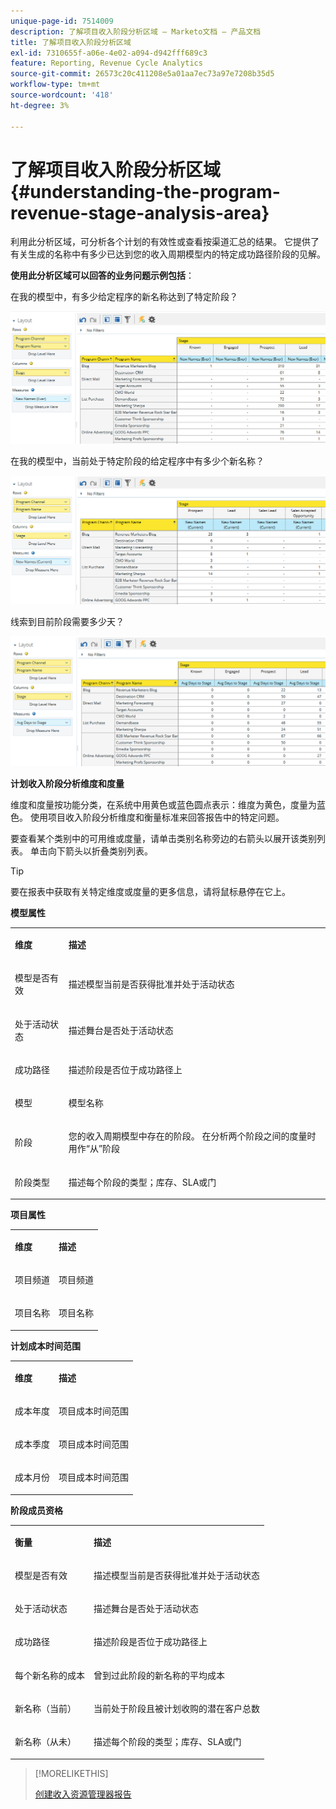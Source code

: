 ```yaml
---
unique-page-id: 7514009
description: 了解项目收入阶段分析区域 — Marketo文档 — 产品文档
title: 了解项目收入阶段分析区域
exl-id: 7310655f-a06e-4e02-a094-d942fff689c3
feature: Reporting, Revenue Cycle Analytics
source-git-commit: 26573c20c411208e5a01aa7ec73a97e7208b35d5
workflow-type: tm+mt
source-wordcount: '418'
ht-degree: 3%

---
```


# 了解项目收入阶段分析区域 {#understanding-the-program-revenue-stage-analysis-area}

利用此分析区域，可分析各个计划的有效性或查看按渠道汇总的结果。 它提供了有关生成的名称中有多少已达到您的收入周期模型内的特定成功路径阶段的见解。

**使用此分析区域可以回答的业务问题示例包括**：

在我的模型中，有多少给定程序的新名称达到了特定阶段？

![](assets/one-3.png)

在我的模型中，当前处于特定阶段的给定程序中有多少个新名称？

![](assets/two-3.png)

线索到目前阶段需要多少天？

![](assets/three-3.png)

**计划收入阶段分析维度和度量**

维度和度量按功能分类，在系统中用黄色或蓝色圆点表示：维度为黄色，度量为蓝色。 使用项目收入阶段分析维度和衡量标准来回答报告中的特定问题。

要查看某个类别中的可用维或度量，请单击类别名称旁边的右箭头以展开该类别列表。 单击向下箭头以折叠类别列表。

>[!TIP]
>
>要在报表中获取有关特定维度或度量的更多信息，请将鼠标悬停在它上。

**模型属性**

<table>
 <tbody>
  <tr>
   <td colspan="1" rowspan="1"><strong>维度</strong></td>
   <td colspan="1" rowspan="1"><p><strong>描述</strong></p></td>
  </tr>
  <tr>
   <td colspan="1" rowspan="1"><p>模型是否有效</p></td>
   <td colspan="1" rowspan="1"><p>描述模型当前是否获得批准并处于活动状态</p></td>
  </tr>
  <tr>
   <td colspan="1" rowspan="1"><p>处于活动状态</p></td>
   <td colspan="1" rowspan="1"><p>描述舞台是否处于活动状态</p></td>
  </tr>
  <tr>
   <td colspan="1" rowspan="1"><p>成功路径</p></td>
   <td colspan="1" rowspan="1"><p>描述阶段是否位于成功路径上</p></td>
  </tr>
  <tr>
   <td colspan="1" rowspan="1"><p>模型</p></td>
   <td colspan="1" rowspan="1"><p>模型名称</p></td>
  </tr>
  <tr>
   <td colspan="1" rowspan="1"><p>阶段</p></td>
   <td colspan="1" rowspan="1"><p>您的收入周期模型中存在的阶段。 在分析两个阶段之间的度量时用作“从”阶段</p></td>
  </tr>
  <tr>
   <td colspan="1" rowspan="1"><p>阶段类型</p></td>
   <td colspan="1" rowspan="1"><p>描述每个阶段的类型；库存、SLA或门</p></td>
  </tr>
 </tbody>
</table>

**项目属性**

<table>
 <tbody>
  <tr>
   <td colspan="1" rowspan="1"><p><strong>维度</strong></p></td>
   <td colspan="1" rowspan="1"><p><strong>描述</strong></p></td>
  </tr>
  <tr>
   <td colspan="1" rowspan="1"><p>项目频道</p></td>
   <td colspan="1" rowspan="1"><p>项目频道</p></td>
  </tr>
  <tr>
   <td colspan="1" rowspan="1"><p>项目名称</p></td>
   <td colspan="1" rowspan="1"><p>项目名称</p></td>
  </tr>
 </tbody>
</table>

**计划成本时间范围**

<table>
 <tbody>
  <tr>
   <td colspan="1" rowspan="1"><p><strong>维度</strong></p></td>
   <td colspan="1" rowspan="1"><p><strong>描述</strong></p></td>
  </tr>
  <tr>
   <td colspan="1" rowspan="1"><p>成本年度</p></td>
   <td colspan="1" rowspan="1"><p>项目成本时间范围</p></td>
  </tr>
  <tr>
   <td colspan="1" rowspan="1"><p>成本季度</p></td>
   <td colspan="1" rowspan="1"><p>项目成本时间范围</p></td>
  </tr>
  <tr>
   <td colspan="1" rowspan="1"><p>成本月份</p></td>
   <td colspan="1" rowspan="1"><p>项目成本时间范围</p></td>
  </tr>
 </tbody>
</table>

**阶段成员资格**

<table>
 <tbody>
  <tr>
   <td colspan="1" rowspan="1"><p><strong>衡量</strong></p></td>
   <td colspan="1" rowspan="1"><p><strong>描述</strong></p></td>
  </tr>
  <tr>
   <td colspan="1" rowspan="1"><p>模型是否有效</p></td>
   <td colspan="1" rowspan="1"><p>描述模型当前是否获得批准并处于活动状态</p></td>
  </tr>
  <tr>
   <td colspan="1" rowspan="1"><p>处于活动状态</p></td>
   <td colspan="1" rowspan="1"><p>描述舞台是否处于活动状态</p></td>
  </tr>
  <tr>
   <td colspan="1" rowspan="1"><p>成功路径</p></td>
   <td colspan="1" rowspan="1"><p>描述阶段是否位于成功路径上</p></td>
  </tr>
  <tr>
   <td colspan="1" rowspan="1"><p>每个新名称的成本</p></td>
   <td colspan="1" rowspan="1"><p>曾到过此阶段的新名称的平均成本</p></td>
  </tr>
  <tr>
   <td colspan="1" rowspan="1"><p>新名称（当前）</p></td>
   <td colspan="1" rowspan="1"><p>当前处于阶段且被计划收购的潜在客户总数</p></td>
  </tr>
  <tr>
   <td colspan="1" rowspan="1"><p>新名称（从未）</p></td>
   <td colspan="1" rowspan="1"><p>描述每个阶段的类型；库存、SLA或门</p></td>
  </tr>
 </tbody>
</table>

>[!MORELIKETHIS]
>
>[创建收入资源管理器报告](/help/marketo/product-docs/reporting/revenue-cycle-analytics/revenue-explorer/create-a-revenue-explorer-report.md)
